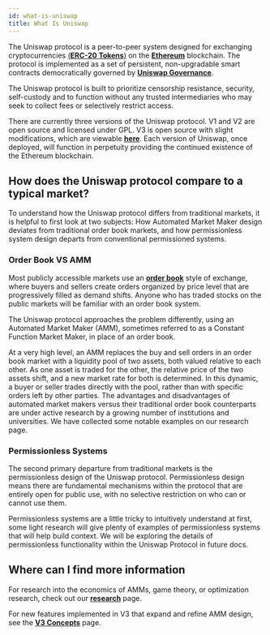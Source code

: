 ```yaml
---
id: what-is-uniswap
title: What Is Uniswap
---
```


The Uniswap protocol is a peer-to-peer system designed for exchanging cryptocurrencies [(**ERC-20 Tokens**)](https://ethereum.org/en/developers/docs/standards/tokens/erc-20/) on the [**Ethereum**](https://ethereum.org/) blockchain. The protocol is implemented as a set of persistent, non-upgradable smart contracts democratically governed by [**Uniswap Governance**](https://gov.uniswap.org/).

The Uniswap protocol is built to prioritize censorship resistance, security, self-custody and to function without any trusted intermediaries who may seek to collect fees or selectively restrict access. 

There are currently three versions of the Uniswap protocol. V1 and V2 are open source and licensed under GPL. V3 is open source with slight modifications, which are viewable [**here**](https://github.com/Uniswap/uniswap-v3-core/blob/main/LICENSE). Each version of Uniswap, once deployed, will function in perpetuity providing the continued existence of the Ethereum blockchain. 

## How does the Uniswap protocol compare to a typical market?

To understand how the Uniswap protocol differs from traditional markets, it is helpful to first look at two subjects: How Automated Market Maker design deviates from traditional order book markets, and how permissionless system design departs from conventional permissioned systems.

### Order Book VS AMM

Most publicly accessible markets use an [**order book**](https://www.investopedia.com/terms/o/order-book.asp) style of exchange, where buyers and sellers create orders organized by price level that are progressively filled as demand shifts. Anyone who has traded stocks on the public markets will be familiar with an order book system.

The Uniswap protocol approaches the problem differently, using an Automated Market Maker (AMM), sometimes referred to as a Constant Function Market Maker, in place of an order book.

At a very high level, an AMM replaces the buy and sell orders in an order book market with a liquidity pool of two assets, both valued relative to each other. As one asset is traded for the other, the relative price of the two assets shift, and a new market rate for both is determined. In this dynamic, a buyer or seller trades directly with the pool, rather than with specific orders left by other parties. The advantages and disadvantages of automated market makers versus their traditional order book counterparts are under active research by a growing number of institutions and universities. We have collected some notable examples on our research page.

### Permissionless Systems

The second primary departure from traditional markets is the permissionless design of the Uniswap protocol. Permissionless design means there are fundamental mechanisms within the protocol that are entirely open for public use, with no selective restriction on who can or cannot use them.

Permissionless systems are a little tricky to intuitively understand at first, some light research will give plenty of examples of permissionless systems that will help build context. We will be exploring the details of permissionless functionality within the Uniswap Protocol in future docs.

## Where can I find more information

For research into the economics of AMMs, game theory, or optimization research, check out our [**research**](https://docs.uniswap.org/concepts/advanced-topics/research) page. 

For new features implemented in V3 that expand and refine AMM design, see the [**V3 Concepts**](https://docs.uniswap.org/concepts/concentrated-liquidity) page.
